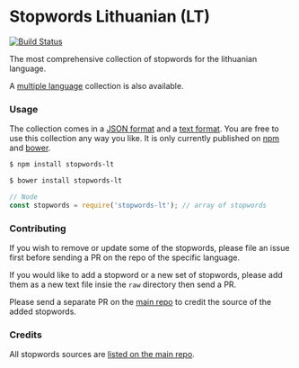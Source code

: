 Stopwords Lithuanian (LT)
=======

[![Build Status](https://travis-ci.org/stopwords-iso/stopwords-lt.svg?branch=master)](https://travis-ci.org/stopwords-iso/stopwords-lt)

The most comprehensive collection of stopwords for the lithuanian language.

A [multiple language](https://github.com/stopwords-iso/stopwords-iso) collection is also available.

### Usage

The collection comes in a
[JSON format](https://raw.githubusercontent.com/stopwords-iso/stopwords-iso/master/stopwords-lt.json) and a
[text format](https://raw.githubusercontent.com/stopwords-iso/stopwords-iso/master/stopwords-lt.txt).
You are free to use this collection any way you like.
It is only currently published on [npm](https://www.npmjs.com/stopwords-lt) and [bower](https://bower.io).

```sh
$ npm install stopwords-lt
```

```sh
$ bower install stopwords-lt
```

```js
// Node
const stopwords = require('stopwords-lt'); // array of stopwords
```

### Contributing

If you wish to remove or update some of the stopwords, please file an issue first before sending a PR on the repo of the specific language.

If you would like to add a stopword or a new set of stopwords, please add them as a new text file insie the `raw` directory then send a PR.

Please send a separate PR on the [main repo](https://github.com/stopwords-iso/stopwords-iso) to credit the source of the added stopwords.

### Credits

All stopwords sources are [listed on the main repo](https://github.com/stopwords-iso/stopwords-iso/blob/master/CREDITS.md).
